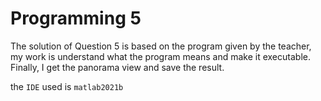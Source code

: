 # Programming 5

The solution of Question 5 is based on the program given by the teacher, my work is understand what the program means and make it executable. Finally, I get the panorama view and save the result.

the `IDE` used is `matlab2021b`

